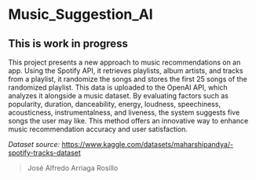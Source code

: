 # Music_Suggestion_AI

## This is work in progress

This project presents a new approach to music recommendations on an app. Using the Spotify API, it retrieves playlists, album artists, and tracks from a playlist, it randomize the songs and stores the first 25 songs of the randomized playlist. This data is uploaded to the OpenAI API, which analyzes it alongside a music dataset. By evaluating factors such as popularity, duration, danceability, energy, loudness, speechiness, acousticness, instrumentalness, and liveness, the system suggests five songs the user may like. This method offers an innovative way to enhance music recommendation accuracy and user satisfaction.


_Dataset source:_ https://www.kaggle.com/datasets/maharshipandya/-spotify-tracks-dataset


> José Alfredo Arriaga Rosillo
